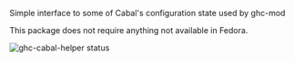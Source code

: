 Simple interface to some of Cabal's configuration state used by ghc-mod 

This package does not require anything not available in Fedora.

![ghc-cabal-helper status](https://copr.fedorainfracloud.org/coprs/dshea/bdcs-haskell-deps/package/ghc-cabal-helper/status_image/last_build.png)
